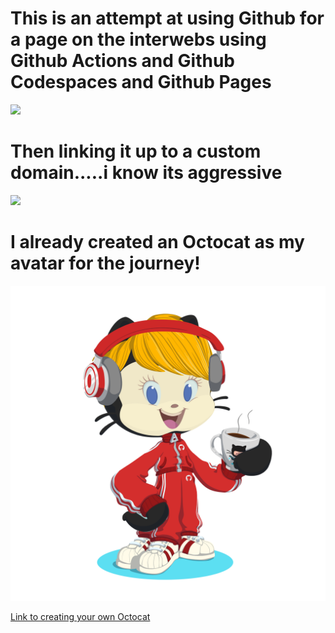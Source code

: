 # This is an attempt at using Github for a page on the interwebs using Github Actions and Github Codespaces and Github Pages <br>

<img src = "https://media.giphy.com/media/v1.Y2lkPTc5MGI3NjExMTI5bDB2eDI1dHg1amMzNXlndGVuN2MzanNxdTlsa2owM3lwNmNrciZlcD12MV9pbnRlcm5hbF9naWZfYnlfaWQmY3Q9Zw/2R7wTPROGOSn6/giphy.gif"><br>
# Then linking it up to a custom domain.....i know its aggressive<br>

<img src ="https://media.giphy.com/media/v1.Y2lkPTc5MGI3NjExOXU0Z2NudDF4eWxpODRxZmphcjMxMzNyOW4zcnBvbG42ZXJ1NjhmeiZlcD12MV9pbnRlcm5hbF9naWZfYnlfaWQmY3Q9Zw/Aff4ryYiacUO4/giphy.gif">


# I already created an Octocat as my avatar for the journey! <br>

<img src ="assets/octocat-1719363577330.png">

[Link to creating your own Octocat](https://myoctocat.com/build-your-octocat/)
